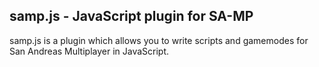 ## samp.js - JavaScript plugin for SA-MP

samp.js is a plugin which allows you to write scripts and gamemodes for San Andreas Multiplayer in JavaScript.

